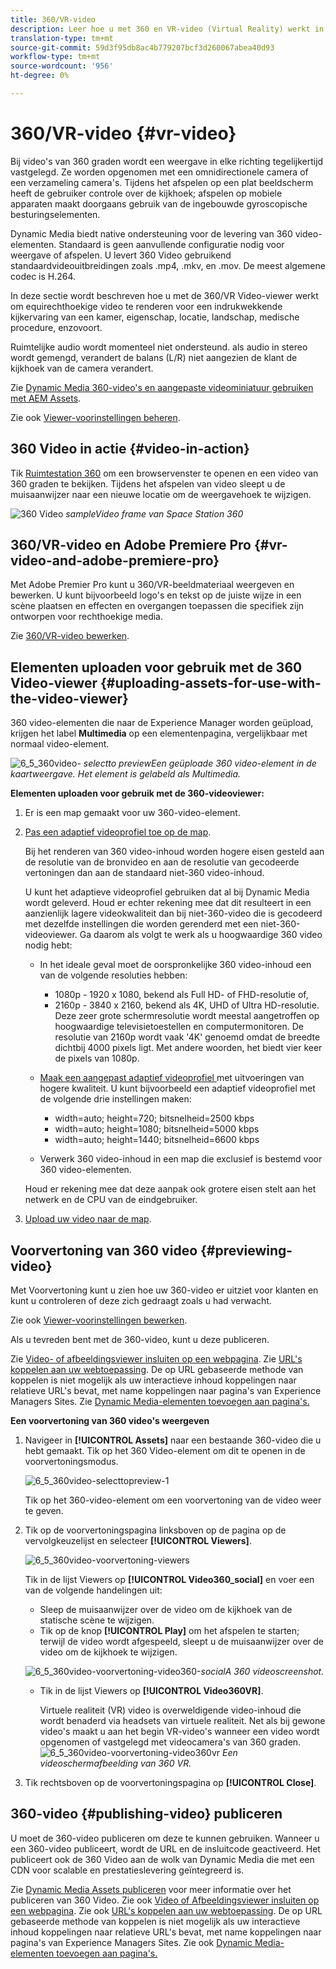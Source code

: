 ```yaml
---
title: 360/VR-video
description: Leer hoe u met 360 en VR-video (Virtual Reality) werkt in Dynamic Media.
translation-type: tm+mt
source-git-commit: 59d3f95db8ac4b779207bcf3d260067abea40d93
workflow-type: tm+mt
source-wordcount: '956'
ht-degree: 0%

---
```



# 360/VR-video {#vr-video}

Bij video&#39;s van 360 graden wordt een weergave in elke richting tegelijkertijd vastgelegd. Ze worden opgenomen met een omnidirectionele camera of een verzameling camera&#39;s. Tijdens het afspelen op een plat beeldscherm heeft de gebruiker controle over de kijkhoek; afspelen op mobiele apparaten maakt doorgaans gebruik van de ingebouwde gyroscopische besturingselementen.

Dynamic Media biedt native ondersteuning voor de levering van 360 video-elementen. Standaard is geen aanvullende configuratie nodig voor weergave of afspelen. U levert 360 Video gebruikend standaardvideouitbreidingen zoals .mp4, .mkv, en .mov. De meest algemene codec is H.264.

In deze sectie wordt beschreven hoe u met de 360/VR Video-viewer werkt om equirechthoekige video te renderen voor een indrukwekkende kijkervaring van een kamer, eigenschap, locatie, landschap, medische procedure, enzovoort.

Ruimtelijke audio wordt momenteel niet ondersteund. als audio in stereo wordt gemengd, verandert de balans (L/R) niet aangezien de klant de kijkhoek van de camera verandert.

Zie [Dynamic Media 360-video&#39;s en aangepaste videominiatuur gebruiken met AEM Assets](https://docs.adobe.com/content/help/en/experience-manager-learn/assets/dynamic-media/dynamic-media-360-video-custom-thumbnail-feature-video-use.html).

Zie ook [Viewer-voorinstellingen beheren](/help/assets/dynamic-media/managing-viewer-presets.md).

## 360 Video in actie {#video-in-action}

Tik [Ruimtestation 360](http://mobiletest.scene7.com/s7viewers/html5/Video360Viewer.html?asset=Viewers/space_station_360-AVS) om een browservenster te openen en een video van 360 graden te bekijken. Tijdens het afspelen van video sleept u de muisaanwijzer naar een nieuwe locatie om de weergavehoek te wijzigen.

![360 Video ](assets/6_5_360videoiss_simplified.png)
*sampleVideo frame van Space Station 360*

## 360/VR-video en Adobe Premiere Pro {#vr-video-and-adobe-premiere-pro}

Met Adobe Premier Pro kunt u 360/VR-beeldmateriaal weergeven en bewerken. U kunt bijvoorbeeld logo&#39;s en tekst op de juiste wijze in een scène plaatsen en effecten en overgangen toepassen die specifiek zijn ontworpen voor rechthoekige media.

Zie [360/VR-video bewerken](https://helpx.adobe.com/premiere-pro/how-to/edit-360-vr-video.html).

## Elementen uploaden voor gebruik met de 360 Video-viewer {#uploading-assets-for-use-with-the-video-viewer}

360 video-elementen die naar de Experience Manager worden geüpload, krijgen het label **Multimedia** op een elementenpagina, vergelijkbaar met normaal video-element.

![6_5_360video-](assets/6_5_360video-selecttopreview.png)
*selectto previewEen geüploade 360 video-element in de kaartweergave. Het element is gelabeld als Multimedia.*

**Elementen uploaden voor gebruik met de 360-videoviewer:**

1. Er is een map gemaakt voor uw 360-video-element.
1. [Pas een adaptief videoprofiel toe op de map](/help/assets/dynamic-media/video-profiles.md#applying-a-video-profile-to-folders).

   Bij het renderen van 360 video-inhoud worden hogere eisen gesteld aan de resolutie van de bronvideo en aan de resolutie van gecodeerde vertoningen dan aan de standaard niet-360 video-inhoud.

   U kunt het adaptieve videoprofiel gebruiken dat al bij Dynamic Media wordt geleverd. Houd er echter rekening mee dat dit resulteert in een aanzienlijk lagere videokwaliteit dan bij niet-360-video die is gecodeerd met dezelfde instellingen die worden gerenderd met een niet-360-videoviewer. Ga daarom als volgt te werk als u hoogwaardige 360 video nodig hebt:

   * In het ideale geval moet de oorspronkelijke 360 video-inhoud een van de volgende resoluties hebben:

      * 1080p - 1920 x 1080, bekend als Full HD- of FHD-resolutie of,
      * 2160p - 3840 x 2160, bekend als 4K, UHD of Ultra HD-resolutie. Deze zeer grote schermresolutie wordt meestal aangetroffen op hoogwaardige televisietoestellen en computermonitoren. De resolutie van 2160p wordt vaak &#39;4K&#39; genoemd omdat de breedte dichtbij 4000 pixels ligt. Met andere woorden, het biedt vier keer de pixels van 1080p.
   * [Maak een aangepast adaptief videoprofiel ](/help/assets/dynamic-media/video-profiles.md#creating-a-video-encoding-profile-for-adaptive-streaming) met uitvoeringen van hogere kwaliteit. U kunt bijvoorbeeld een adaptief videoprofiel met de volgende drie instellingen maken:

      * width=auto; height=720; bitsnelheid=2500 kbps
      * width=auto; height=1080; bitsnelheid=5000 kbps
      * width=auto; height=1440; bitsnelheid=6600 kbps
   * Verwerk 360 video-inhoud in een map die exclusief is bestemd voor 360 video-elementen.

   Houd er rekening mee dat deze aanpak ook grotere eisen stelt aan het netwerk en de CPU van de eindgebruiker.

1. [Upload uw video naar de map](/help/assets/manage-video-assets.md#upload-and-preview-video-assets).

<!--

## Overriding the default aspect ratio of 360 videos  {#overriding-the-default-aspect-ratio-of-videos}

For an uploaded asset to qualify as a 360 video that you intend to use with the 360 Video viewer, the asset must have an aspect ratio of 2.

By default, AEM detects video as "360" if its aspect ratio (width/height) is 2.0. If you are an Administrator, you can override the default aspect ratio setting of 2 by setting the optional `s7video360AR` property in CRXDE Lite at the following:

* `/conf/global/settings/cloudconfigs/dmscene7/jcr:content`

  * **Property type**: Double
  * **Value**: floating-point aspect ratio, default 2.0.

After you set this property, it takes effect immediately on both existing videos and newly uploaded videos.

The aspect ratio applies to 360 video assets for the asset details page and the [Video 360 Media WCM component](/help/assets/dynamic-media/adding-dynamic-media-assets-to-pages.md#dynamic-media-components).

Start by uploading 360 Videos.

-->

## Voorvertoning van 360 video {#previewing-video}

Met Voorvertoning kunt u zien hoe uw 360-video er uitziet voor klanten en kunt u controleren of deze zich gedraagt zoals u had verwacht.

Zie ook [Viewer-voorinstellingen bewerken](/help/assets/dynamic-media/managing-viewer-presets.md#editing-viewer-presets).

Als u tevreden bent met de 360-video, kunt u deze publiceren.

Zie [Video- of afbeeldingsviewer insluiten op een webpagina](/help/assets/dynamic-media/embed-code.md).
Zie [URL&#39;s koppelen aan uw webtoepassing](/help/assets/dynamic-media/linking-urls-to-yourwebapplication.md). De op URL gebaseerde methode van koppelen is niet mogelijk als uw interactieve inhoud koppelingen naar relatieve URL&#39;s bevat, met name koppelingen naar pagina&#39;s van Experience Managers Sites.
Zie [Dynamic Media-elementen toevoegen aan pagina&#39;s.](/help/assets/dynamic-media/adding-dynamic-media-assets-to-pages.md)

**Een voorvertoning van 360 video&#39;s weergeven**

1. Navigeer in **[!UICONTROL Assets]** naar een bestaande 360-video die u hebt gemaakt. Tik op het 360 Video-element om dit te openen in de voorvertoningsmodus.

   ![6_5_360video-selecttopreview-1](assets/6_5_360video-selecttopreview-1.png)

   Tik op het 360-video-element om een voorvertoning van de video weer te geven.

1. Tik op de voorvertoningspagina linksboven op de pagina op de vervolgkeuzelijst en selecteer **[!UICONTROL Viewers]**.

   ![6_5_360video-voorvertoning-viewers](assets/6_5_360video-preview-viewers.png)

   Tik in de lijst Viewers op **[!UICONTROL Video360_social]** en voer een van de volgende handelingen uit:

   * Sleep de muisaanwijzer over de video om de kijkhoek van de statische scène te wijzigen.
   * Tik op de knop **[!UICONTROL Play]** om het afspelen te starten; terwijl de video wordt afgespeeld, sleept u de muisaanwijzer over de video om de kijkhoek te wijzigen.

   ![6_5_360video-voorvertoning-video360-](assets/6_5_360video-preview-video360-social.png)*socialA 360 videoscreenshot.*

   * Tik in de lijst Viewers op **[!UICONTROL Video360VR]**.

      Virtuele realiteit (VR) video is overweldigende video-inhoud die wordt benaderd via headsets van virtuele realiteit. Net als bij gewone video&#39;s maakt u aan het begin VR-video&#39;s wanneer een video wordt opgenomen of vastgelegd met videocamera&#39;s van 360 graden.
   ![6_5_360video-voorvertoning-video360vr](assets/6_5_360video-preview-video360vr.png)
   *Een videoschermafbeelding van 360 VR.*

1. Tik rechtsboven op de voorvertoningspagina op **[!UICONTROL Close]**.

## 360-video {#publishing-video} publiceren

U moet de 360-video publiceren om deze te kunnen gebruiken. Wanneer u een 360-video publiceert, wordt de URL en de insluitcode geactiveerd. Het publiceert ook de 360 Video aan de wolk van Dynamic Media die met een CDN voor scalable en prestatieslevering geïntegreerd is.

Zie [Dynamic Media Assets publiceren](/help/assets/dynamic-media/publishing-dynamicmedia-assets.md) voor meer informatie over het publiceren van 360 Video.
Zie ook [Video of Afbeeldingsviewer insluiten op een webpagina](/help/assets/dynamic-media/embed-code.md).
Zie ook [URL&#39;s koppelen aan uw webtoepassing](/help/assets/dynamic-media/linking-urls-to-yourwebapplication.md). De op URL gebaseerde methode van koppelen is niet mogelijk als uw interactieve inhoud koppelingen naar relatieve URL&#39;s bevat, met name koppelingen naar pagina&#39;s van Experience Managers Sites.
Zie ook [Dynamic Media-elementen toevoegen aan pagina&#39;s.](/help/assets/dynamic-media/adding-dynamic-media-assets-to-pages.md)
